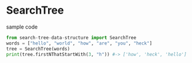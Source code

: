 # SearchTree

sample code
```python
from search-tree-data-structure import SearchTree
words = ["hello", "world", "how", "are", "you", "heck"]
tree = SearchTree(words)
print(tree.firstNThatStartWith(3, "h")) #-> ['how', 'heck', 'hello']

```
